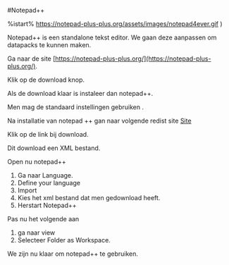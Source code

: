 #Notepad++



%istart%
https://notepad-plus-plus.org/assets/images/notepad4ever.gif
 )

Notepad++ is een standalone tekst editor. We gaan deze aanpassen om datapacks te kunnen maken.

Ga naar de site [https://notepad-plus-plus.org/](https://notepad-plus-plus.org/).

Klik op de download knop.

Als de download klaar is instaleer dan notepad++.

Men mag de standaard instellingen gebruiken .

Na installatie van notepad ++ gan naar volgende redist site [Site](https://www.reddit.com/r/Minecraft/comments/6bunpd/notepad_language_file_for_mcfunction_files_xpost/)

Klik op de link bij download.

Dit download een XML bestand.

Open nu notepad++

1. Ga naar Language.
2. Define your language
3. Import
4. Kies het xml bestand dat men gedownload heeft.
5. Herstart Notepad++


Pas nu het volgende aan 
1. ga naar view
2. Selecteer Folder as Workspace.


We zijn nu klaar om notepad++ te gebruiken.
